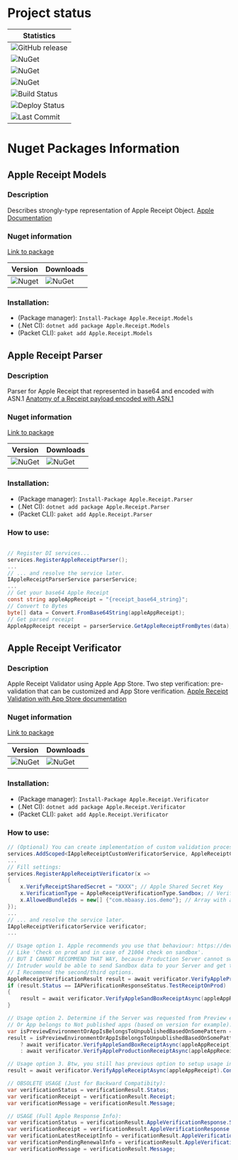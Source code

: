 # Project status
| Statistics        |
| ------------- |
| ![GitHub release](https://img.shields.io/github/v/release/shoshins/apple-receipt?label=Latest%20Release&sort=semver&style=for-the-badge)      |
| ![NuGet](https://img.shields.io/nuget/dt/Apple.Receipt.Models?label=.Models%20Downloads&style=for-the-badge)      |
| ![NuGet](https://img.shields.io/nuget/dt/Apple.Receipt.Parser?label=.Parser%20Downloads&style=for-the-badge)      |
| ![NuGet](https://img.shields.io/nuget/dt/Apple.Receipt.Verificator?label=.Verificator%20Downloads&style=for-the-badge)      |
| ![Build Status](https://img.shields.io/github/actions/workflow/status/shoshins/apple-receipt/ci%20master.yml?style=for-the-badge&label=CI/CD%20Build)      |
| ![Deploy Status](https://img.shields.io/github/actions/workflow/status/shoshins/apple-receipt/deploy.yml?style=for-the-badge&label=Nuget%20Deploy%20)    |
| ![Last Commit](https://img.shields.io/github/last-commit/shoshins/apple-receipt?label=Last%20Commit&style=for-the-badge)      |

# Nuget Packages Information

## Apple Receipt Models

### Description
Describes strongly-type representation of Apple Receipt Object.
[Apple Documentation](https://developer.apple.com/library/archive/releasenotes/General/ValidateAppStoreReceipt/Chapters/ReceiptFields.html)

### Nuget information
[Link to package](https://www.nuget.org/packages/Apple.Receipt.Models/)

| Version | Downloads |
| ------------- | ------------- |
| ![Nuget](https://img.shields.io/nuget/v/Apple.Receipt.Models?style=for-the-badge) | ![NuGet](https://img.shields.io/nuget/dt/Apple.Receipt.Models?style=for-the-badge) |

### Installation:
* (Package manager): ```Install-Package Apple.Receipt.Models```
* (.Net CI): ```dotnet add package Apple.Receipt.Models```
* (Packet CLI): ```paket add Apple.Receipt.Models```

## Apple Receipt Parser

### Description
Parser for Apple Receipt that represented in base64 and encoded with ASN.1
[Anatomy of a Receipt payload encoded with ASN.1](https://www.objc.io/issues/17-security/receipt-validation/)

### Nuget information
[Link to package](https://www.nuget.org/packages/Apple.Receipt.Parser/)

| Version | Downloads |
| ------------- | ------------- |
| ![NuGet](https://img.shields.io/nuget/v/Apple.Receipt.Parser?style=for-the-badge) | ![NuGet](https://img.shields.io/nuget/dt/Apple.Receipt.Parser?style=for-the-badge) |

### Installation:
* (Package manager): ```Install-Package Apple.Receipt.Parser```
* (.Net CI): ```dotnet add package Apple.Receipt.Parser```
* (Packet CLI): ```paket add Apple.Receipt.Parser```

### How to use:
```cs

// Register DI services...
services.RegisterAppleReceiptParser();
...
// ... and resolve the service later.
IAppleReceiptParserService parserService;
...
// Get your base64 Apple Receipt
const string appleAppReceipt = "{receipt_base64_string}";
// Convert to Bytes
byte[] data = Convert.FromBase64String(appleAppReceipt);
// Get parsed receipt
AppleAppReceipt receipt = parserService.GetAppleReceiptFromBytes(data);
```

## Apple Receipt Verificator

### Description
Apple Receipt Validator using Apple App Store.
Two step verification: pre-validation that can be customized and App Store verification.
[Apple Receipt Validation with App Store documentation](https://developer.apple.com/library/archive/releasenotes/General/ValidateAppStoreReceipt/Chapters/ValidateRemotely.html)

### Nuget information
[Link to package](https://www.nuget.org/packages/Apple.Receipt.Verificator/)

| Version | Downloads |
| ------------- | ------------- |
| ![NuGet](https://img.shields.io/nuget/v/Apple.Receipt.Verificator?style=for-the-badge) | ![NuGet](https://img.shields.io/nuget/dt/Apple.Receipt.Verificator?style=for-the-badge) |

### Installation:
* (Package manager): ```Install-Package Apple.Receipt.Verificator```
* (.Net CI): ```dotnet add package Apple.Receipt.Verificator ```
* (Packet CLI): ```paket add Apple.Receipt.Verificator```

### How to use:
```cs
// (Optional) You can create implementation of custom validation process:
services.AddScoped<IAppleReceiptCustomVerificatorService, AppleReceiptCustomVerificatorService>();
...
// Fill settings:
services.RegisterAppleReceiptVerificator(x =>
{
    x.VerifyReceiptSharedSecret = "XXXX"; // Apple Shared Secret Key
    x.VerificationType = AppleReceiptVerificationType.Sandbox; // Verification Type: Sandbox / Production
    x.AllowedBundleIds = new[] {"com.mbaasy.ios.demo"}; // Array with allowed bundle ids
});
...
// ... and resolve the service later.
IAppleReceiptVerificatorService verificator;
...

// Usage option 1. Apple recommends you use that behaviour: https://developer.apple.com/documentation/storekit/in-app_purchase/validating_receipts_with_the_app_store
// Like 'Check on prod and in case of 21004 check on sandbox'. 
// BUT I CANNOT RECOMMEND THAT WAY, because Production Server cannot switch to Sandbox based on Apple Response.
// Intruder would be able to send Sandbox data to your Server and get the Success response.
// I Recommend the second/third options.
AppleReceiptVerificationResult result = await verificator.VerifyAppleProductionReceiptAsync(appleAppReceipt).ConfigureAwait(false);
if (result.Status == IAPVerificationResponseStatus.TestReceiptOnProd)
{
    result = await verificator.VerifyAppleSandBoxReceiptAsync(appleAppReceipt).ConfigureAwait(false);
}

// Usage option 2. Determine if the Server was requested from Preview environment
// Or App belongs to Not published apps (based on version for example).
var isPreviewEnvironmentOrAppIsBelongsToUnpublishedBasedOnSomePattern = true;
result = isPreviewEnvironmentOrAppIsBelongsToUnpublishedBasedOnSomePattern
    ? await verificator.VerifyAppleSandBoxReceiptAsync(appleAppReceipt).ConfigureAwait(false)
    : await verificator.VerifyAppleProductionReceiptAsync(appleAppReceipt).ConfigureAwait(false);

// Usage option 3. Btw, you still has previous option to setup usage in the configuration during a Server Init step.
result = await verificator.VerifyAppleReceiptAsync(appleAppReceipt).ConfigureAwait(false);

// OBSOLETE USAGE (Just for Backward Compatibity):
var verificationStatus = verificationResult.Status;
var verificationReceipt = verificationResult.Receipt;
var verificationMessage = verificationResult.Message;

// USAGE (Full Apple Response Info):
var verificationStatus = verificationResult.AppleVerificationResponse.StatusCode;
var verificationReceipt = verificationResult.AppleVerificationResponse.Receipt;
var verificationLatestReceiptInfo = verificationResult.AppleVerificationResponse.LatestReceiptInfo;
var verificationPendingRenewalInfo = verificationResult.AppleVerificationResponse.PendingRenewalInfo;
var verificationMessage = verificationResult.Message;

```
